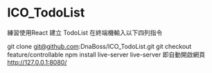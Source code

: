 # ICO_TodoList
練習使用React 建立 TodoList
在終端機輸入以下四列指令

git clone git@github.com:DnaBoss/ICO_TodoList.git
git checkout feature/controllable 
npm install live-server
live-server
即自動開啟網頁
http://127.0.0.1:8080/
